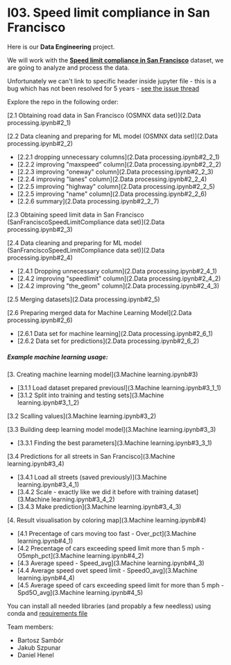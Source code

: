 # I03. Speed limit compliance in San Francisco

Here is our **Data Engineering** project.

We will work with the **[Speed limit compliance in San Francisco](https://data.sfgov.org/Public-Safety/San-Francisco-Speed-Limit-Compliance/mfjz-pnye)** dataset, we are going to analyze and process the data.

Unfortunately we can't link to specific header inside jupyter file - this is a bug which has not been resolved for 5 years - [see the issue thread](https://gitlab.com/gitlab-org/gitlab/-/issues/18269)

Explore the repo in the following order:

[2.1 Obtaining road data in San Francisco (OSMNX data set)](2.Data processing.ipynb#2_1) 

[2.2 Data cleaning and preparing for ML model (OSMNX data set)](2.Data processing.ipynb#2_2) 
- [2.2.1 dropping unnecessary columns](2.Data processing.ipynb#2_2_1)
- [2.2.2 improving "maxspeed" column](2.Data processing.ipynb#2_2_2)
- [2.2.3 improving "oneway" column](2.Data processing.ipynb#2_2_3)
- [2.2.4 improving "lanes" column](2.Data processing.ipynb#2_2_4)
- [2.2.5 improving "highway" column](2.Data processing.ipynb#2_2_5)
- [2.2.5 improving "name" column](2.Data processing.ipynb#2_2_6)
- [2.2.6 summary](2.Data processing.ipynb#2_2_7)

[2.3 Obtaining speed limit data in San Francisco (SanFranciscoSpeedLimitCompliance data set)](2.Data processing.ipynb#2_3)

[2.4 Data cleaning and preparing for ML model (SanFranciscoSpeedLimitCompliance data set)](2.Data processing.ipynb#2_4)
- [2.4.1 Dropping unnecessary column](2.Data processing.ipynb#2_4_1)
- [2.4.2 improving "speedlimit" column](2.Data processing.ipynb#2_4_2)
- [2.4.2 improving "the_geom" column](2.Data processing.ipynb#2_4_3)

[2.5 Merging datasets](2.Data processing.ipynb#2_5)

[2.6 Preparing merged data for Machine Learning Model](2.Data processing.ipynb#2_6)
- [2.6.1 Data set for machine learning](2.Data processing.ipynb#2_6_1)
- [2.6.2 Data set for predictions](2.Data processing.ipynb#2_6_2)


##### Example machine learning usage:

[3. Creating machine learning model](3.Machine learning.ipynb#3)  
- [3.1.1 Load dataset prepared previousl](3.Machine learning.ipynb#3_1_1)  
- [3.1.2 Split into training and testing sets](3.Machine learning.ipynb#3_1_2)  

[3.2 Scalling values](3.Machine learning.ipynb#3_2)  

[3.3 Building deep learning model model](3.Machine learning.ipynb#3_3)  
- [3.3.1 Finding the best parameters](3.Machine learning.ipynb#3_3_1)  

[3.4 Predictions for all streets in San Francisco](3.Machine learning.ipynb#3_4)  
- [3.4.1 Load all streets (saved previously)](3.Machine learning.ipynb#3_4_1)  
- [3.4.2 Scale - exactly like we did it before with training dataset](3.Machine learning.ipynb#3_4_2)  
- [3.4.3 Make prediction](3.Machine learning.ipynb#3_4_3)  

[4. Result visualisation by coloring map](3.Machine learning.ipynb#4)  
- [4.1 Precentage of cars moving too fast - Over_pct](3.Machine learning.ipynb#4_1)  
- [4.2 Precentage of cars exceeding speed limit more than 5 mph - O5mph_pct](3.Machine learning.ipynb#4_2)  
- [4.3 Average speed - Speed_avg](3.Machine learning.ipynb#4_3)  
- [4.4 Average speed ovet speed limit - SpeedO_avg](3.Machine learning.ipynb#4_4)  
- [4.5 Average speed of cars exceeding speed limit for more than 5 mph - Spd5O_avg](3.Machine learning.ipynb#4_5)  

You can install all needed libraries (and propably a few needless) using conda and [requirements file](requirements.txt)


Team members:
- Bartosz Sambór
- Jakub Szpunar
- Daniel Henel
